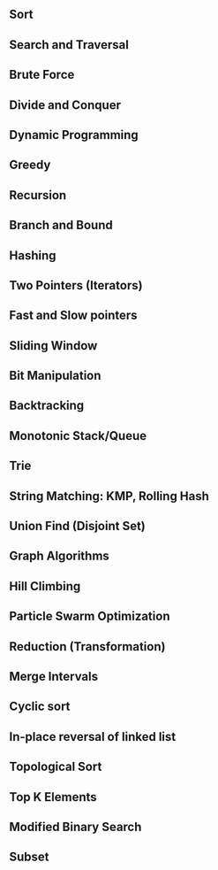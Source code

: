 ## Sort

## Search and Traversal

## Brute Force

## Divide and Conquer

## Dynamic Programming

## Greedy

## Recursion

## Branch and Bound

## Hashing

## Two Pointers (Iterators)

## Fast and Slow pointers

## Sliding Window

## Bit Manipulation

## Backtracking

## Monotonic Stack/Queue

## Trie

## String Matching: KMP, Rolling Hash

## Union Find (Disjoint Set)

## Graph Algorithms

## Hill Climbing

## Particle Swarm Optimization

## Reduction (Transformation)

## Merge Intervals

## Cyclic sort

## In-place reversal of linked list

## Topological Sort

## Top K Elements

## Modified Binary Search

## Subset
